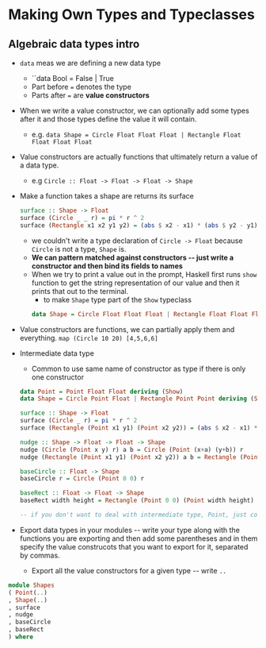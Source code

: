 # Making Own Types and Typeclasses

## Algebraic data types intro
* `data` meas we are defining a new data type
    * ``data Bool = False | True
    * Part before `=` denotes the type
    * Parts after `=` are **value constructors**
* When we write a value constructor, we can optionally add some types after it and those types define the value it will contain.
    * e.g. `data Shape = Circle Float Float Float | Rectangle Float Float Float Float`
* Value constructors are actually functions that ultimately return a value of a data type.
    * e.g `Circle :: Float -> Float -> Float -> Shape`
* Make a function takes a shape are returns its surface
    ```Haskell
    surface :: Shape -> Float
    surface (Circle _ _ r) = pi * r ^ 2
    surface (Rectangle x1 x2 y1 y2) = (abs $ x2 - x1) * (abs $ y2 - y1)
    ```
    * we couldn't write a type declaration of `Circle -> Float` because `Circle` is not a type, `Shape` is.
    * **We can pattern matched against constructors -- just write a constructor and then bind its fields to names**
    * When we try to print a value out in the prompt, Haskell first runs `show` function to get the string representation of our value and then it prints that out to the terminal.
        * to make `Shape` type part of the `Show` typeclass  
        ```Haskell
        data Shape = Circle Float Float Float | Rectangle Float Float Float Float deriving (Show)
        ```
* Value constructors are functions, we can partially apply them and everything. `map (Circle 10 20) [4,5,6,6]`

* Intermediate data type
    * Common to use same name of constructor as type if there is only one constructor
    ```Haskell
    data Point = Point Float Float deriving (Show)  
    data Shape = Circle Point Float | Rectangle Point Point deriving (Show)
    
    surface :: Shape -> Float  
    surface (Circle _ r) = pi * r ^ 2  
    surface (Rectangle (Point x1 y1) (Point x2 y2)) = (abs $ x2 - x1) * (abs $ y2 - y1 
    
    nudge :: Shape -> Float -> Float -> Shape  
    nudge (Circle (Point x y) r) a b = Circle (Point (x+a) (y+b)) r  
    nudge (Rectangle (Point x1 y1) (Point x2 y2)) a b = Rectangle (Point (x1+a) (y1+b)) (Point (x2+a) (y2+b))  
    
    baseCircle :: Float -> Shape  
    baseCircle r = Circle (Point 0 0) r  
  
    baseRect :: Float -> Float -> Shape  
    baseRect width height = Rectangle (Point 0 0) (Point width height)
    
    -- if you don't want to deal with intermediate type, Point, just construct a baseCircle / baseRect and nudge it!
    
    ```
* Export data types in your modules -- write your type along with the functions you are exporting and then add some parentheses and in them specify the value construcots that you want to export for it, separated by commas.
    * Export all the value constructors for a given type -- write `..`
```Haskell
module Shapes   
( Point(..)  
, Shape(..)  
, surface  
, nudge  
, baseCircle  
, baseRect  
) where  
```